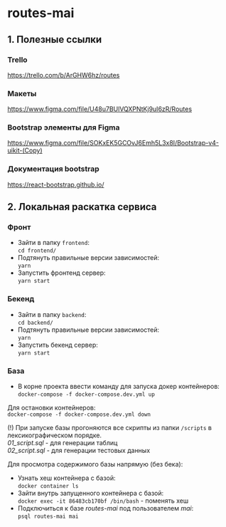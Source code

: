 # routes-mai

## 1. Полезные ссылки

### Trello
https://trello.com/b/ArGHW6hz/routes

### Макеты
https://www.figma.com/file/U48u7BUlVQXPNtKj9uI6zR/Routes

### Bootstrap элементы для Figma
https://www.figma.com/file/SOKxEK5GCOvJ6Emh5L3x8I/Bootstrap-v4-uikit-(Copy)

### Документация bootstrap
https://react-bootstrap.github.io/

## 2. Локальная раскатка сервиса

### Фронт
- Зайти в папку `frontend`:  
`cd frontend/`  
- Подтянуть правильные версии зависимостей:  
`yarn`
- Запустить фронтенд сервер:  
`yarn start`

### Бекенд
- Зайти в папку `backend`:  
`cd backend/`  
- Подтянуть правильные версии зависимостей:  
`yarn`
- Запустить бекенд сервер:  
`yarn start`

### База
- В корне проекта ввести команду для запуска докер контейнеров:  
`docker-compose -f docker-compose.dev.yml up`

Для остановки контейнеров:  
`docker-compose -f docker-compose.dev.yml down`

(!) При запуске базы прогоняются все скрипты из папки `/scripts` в лексикографическом порядке.  
_01_script.sql_ - для генерации таблиц  
_02_script.sql_ - для генерации тестовых данных  

Для просмотра содержимого базы напрямую (без бека): 
- Узнать хеш контейнера с базой:  
`docker container ls`
- Зайти внутрь запущенного контейнера с базой:  
`docker exec -it 86483cb170bf /bin/bash` - поменять хеш
- Подключиться к базе _routes-mai_ под пользователем _mai_:  
`psql routes-mai mai`

